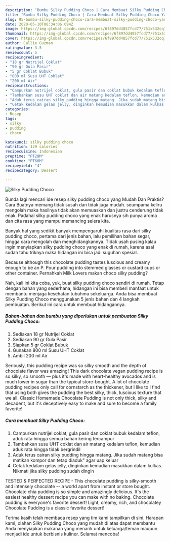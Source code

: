 ```yaml
---
description: "Bumbu Silky Pudding Choco | Cara Membuat Silky Pudding Choco Yang Lezat"
title: "Bumbu Silky Pudding Choco | Cara Membuat Silky Pudding Choco Yang Lezat"
slug: 95-bumbu-silky-pudding-choco-cara-membuat-silky-pudding-choco-yang-lezat
date: 2020-05-10T06:34:06.094Z
image: https://img-global.cpcdn.com/recipes/6f897dd4857fcd77/751x532cq70/silky-pudding-choco-foto-resep-utama.jpg
thumbnail: https://img-global.cpcdn.com/recipes/6f897dd4857fcd77/751x532cq70/silky-pudding-choco-foto-resep-utama.jpg
cover: https://img-global.cpcdn.com/recipes/6f897dd4857fcd77/751x532cq70/silky-pudding-choco-foto-resep-utama.jpg
author: Callie Guzman
ratingvalue: 3.5
reviewcount: 5
recipeingredient:
- "18 gr Nutrijel Coklat"
- "90 gr Gula Pasir"
- "5 gr Coklat Bubuk"
- "800 ml Susu UHT Coklat"
- "200 ml Air"
recipeinstructions:
- "Campurkan nutrijel coklat, gula pasir dan coklat bubuk kedalam teflon, aduk rata hingga semua bahan kering tercampur"
- "Tambahkan susu UHT coklat dan air matang kedalam teflon, kemudian aduk rata hingga tidak bergrindil"
- "Aduk terus cairan silky pudding hingga matang. Jika sudah matang bisa matikan kompor dan tetap diaduk&#34; agar uap keluar"
- "Cetak kedalam gelas jelly, dinginkan kemudian masukkan dalam kulkas. Nikmati jika silky pudding sudah dingin"
categories:
- Resep
tags:
- silky
- pudding
- choco

katakunci: silky pudding choco 
nutrition: 129 calories
recipecuisine: Indonesian
preptime: "PT29M"
cooktime: "PT60M"
recipeyield: "4"
recipecategory: Dessert

---
```



![Silky Pudding Choco](https://img-global.cpcdn.com/recipes/6f897dd4857fcd77/751x532cq70/silky-pudding-choco-foto-resep-utama.jpg)

Bunda lagi mencari ide resep silky pudding choco yang Mudah Dan Praktis? Cara Buatnya memang tidak susah dan tidak juga mudah. seumpama keliru mengolah maka hasilnya tidak akan memuaskan dan justru cenderung tidak enak. Padahal silky pudding choco yang enak harusnya sih punya aroma dan cita rasa yang mampu memancing selera kita.

Banyak hal yang sedikit banyak mempengaruhi kualitas rasa dari silky pudding choco, pertama dari jenis bahan, lalu pemilihan bahan segar, hingga cara mengolah dan menghidangkannya. Tidak usah pusing kalau ingin menyiapkan silky pudding choco yang enak di rumah, karena asal sudah tahu triknya maka hidangan ini bisa jadi suguhan spesial.

Because although this chocolate pudding tastes luscious and creamy enough to be an P. Pour pudding into stemmed glasses or custard cups or other container. Pernahkah Milk Lovers makan choco silky pudding?


Nah, kali ini kita coba, yuk, buat silky pudding choco sendiri di rumah. Tetap dengan bahan yang sederhana, hidangan ini bisa memberi manfaat untuk membantu menjaga kesehatan tubuhmu sekeluarga. Anda bisa membuat Silky Pudding Choco menggunakan 5 jenis bahan dan 4 langkah pembuatan. Berikut ini cara untuk membuat hidangannya.

<!--inarticleads1-->

##### Bahan-bahan dan bumbu yang diperlukan untuk pembuatan Silky Pudding Choco:

1. Sediakan 18 gr Nutrijel Coklat
1. Sediakan 90 gr Gula Pasir
1. Siapkan 5 gr Coklat Bubuk
1. Gunakan 800 ml Susu UHT Coklat
1. Ambil 200 ml Air


Seriously, this pudding recipe was so silky smooth and the depth of chocolate flavor was amazing! This dark chocolate vegan pudding recipe is so silky, so smooth — plus it&#39;s made with heart-healthy avocados and is much lower in sugar than the typical store-bought. A lot of chocolate pudding recipes only call for cornstarch as the thickener, but I like to I find that using both gives the pudding the best silky, thick, luscious texture that we all. Classic Homemade Chocolate Pudding is not only thick, silky and decadent, but it&#39;s deceptively easy to make and sure to become a family favorite! 

<!--inarticleads2-->

##### Cara membuat Silky Pudding Choco:

1. Campurkan nutrijel coklat, gula pasir dan coklat bubuk kedalam teflon, aduk rata hingga semua bahan kering tercampur
1. Tambahkan susu UHT coklat dan air matang kedalam teflon, kemudian aduk rata hingga tidak bergrindil
1. Aduk terus cairan silky pudding hingga matang. Jika sudah matang bisa matikan kompor dan tetap diaduk&#34; agar uap keluar
1. Cetak kedalam gelas jelly, dinginkan kemudian masukkan dalam kulkas. Nikmati jika silky pudding sudah dingin


TESTED &amp; PERFECTED RECIPE - This chocolate pudding is silky-smooth and intensely chocolate -- a world apart from instant or store bought. Chocolate chia pudding is so simple and amazingly delicious. It&#39;s the easiest healthy dessert recipe you can make with no baking. Chocolate pudding is everyone&#39;s favorite dessert! Light, creamy, rich, and chocolatey Chocolate Pudding is a classic favorite dessert! 

Terima kasih telah membaca resep yang tim kami tampilkan di sini. Harapan kami, olahan Silky Pudding Choco yang mudah di atas dapat membantu Anda menyiapkan makanan yang menarik untuk keluarga/teman maupun menjadi ide untuk berbisnis kuliner. Selamat mencoba!
